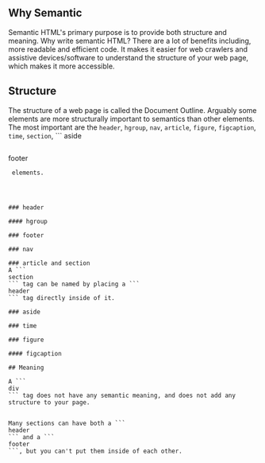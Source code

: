 ## Why Semantic
Semantic HTML's primary purpose is to provide both structure and meaning. 
Why write semantic HTML? There are a lot of benefits including, more readable and efficient code. It makes it easier for web crawlers and assistive devices/software to understand the structure of your web page, which makes it more accessible. 


## Structure

The structure of a web page is called the Document Outline.
Arguably some elements are more structurally important to semantics than other elements. The most important are the ```
header
```, ```
hgroup
```, ```
nav
```, ```
article
```, ```
figure
```, ```
figcaption
```, ```
time
```, ```
section
```, ```
aside
```, and 
```
footer
```
 elements.




### header

#### hgroup

### footer

### nav

### article and section
A ```
section
``` tag can be named by placing a ```
header
``` tag directly inside of it.

### aside

### time

### figure

#### figcaption

## Meaning

A ```
div
``` tag does not have any semantic meaning, and does not add any structure to your page.


Many sections can have both a ```
header
``` and a ```
footer
```, but you can't put them inside of each other.